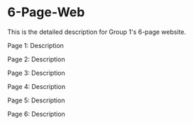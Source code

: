 # 6-Page-Web
This is the detailed description for Group 1's 6-page website.

Page 1:
  Description

Page 2:
  Description

Page 3:
  Description

Page 4:
  Description

Page 5:
  Description

Page 6:
  Description
